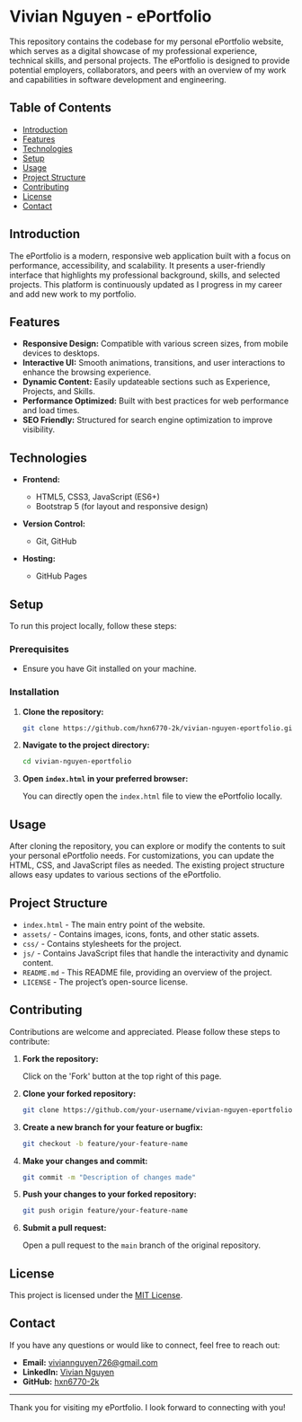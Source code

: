 # Vivian Nguyen - ePortfolio

This repository contains the codebase for my personal ePortfolio website, which serves as a digital showcase of my professional experience, technical skills, and personal projects. The ePortfolio is designed to provide potential employers, collaborators, and peers with an overview of my work and capabilities in software development and engineering.

## Table of Contents

- [Introduction](#introduction)
- [Features](#features)
- [Technologies](#technologies)
- [Setup](#setup)
- [Usage](#usage)
- [Project Structure](#project-structure)
- [Contributing](#contributing)
- [License](#license)
- [Contact](#contact)

## Introduction

The ePortfolio is a modern, responsive web application built with a focus on performance, accessibility, and scalability. It presents a user-friendly interface that highlights my professional background, skills, and selected projects. This platform is continuously updated as I progress in my career and add new work to my portfolio.

## Features

- **Responsive Design:** Compatible with various screen sizes, from mobile devices to desktops.
- **Interactive UI:** Smooth animations, transitions, and user interactions to enhance the browsing experience.
- **Dynamic Content:** Easily updateable sections such as Experience, Projects, and Skills.
- **Performance Optimized:** Built with best practices for web performance and load times.
- **SEO Friendly:** Structured for search engine optimization to improve visibility.

## Technologies

- **Frontend:**
  - HTML5, CSS3, JavaScript (ES6+)
  - Bootstrap 5 (for layout and responsive design)
  
- **Version Control:**
  - Git, GitHub

- **Hosting:**
  - GitHub Pages
  
## Setup

To run this project locally, follow these steps:

### Prerequisites

- Ensure you have Git installed on your machine.

### Installation

1. **Clone the repository:**

    ```bash
    git clone https://github.com/hxn6770-2k/vivian-nguyen-eportfolio.git
    ```

2. **Navigate to the project directory:**

    ```bash
    cd vivian-nguyen-eportfolio
    ```

3. **Open `index.html` in your preferred browser:**

    You can directly open the `index.html` file to view the ePortfolio locally.

## Usage

After cloning the repository, you can explore or modify the contents to suit your personal ePortfolio needs. For customizations, you can update the HTML, CSS, and JavaScript files as needed. The existing project structure allows easy updates to various sections of the ePortfolio.

## Project Structure

- `index.html` - The main entry point of the website.
- `assets/` - Contains images, icons, fonts, and other static assets.
- `css/` - Contains stylesheets for the project.
- `js/` - Contains JavaScript files that handle the interactivity and dynamic content.
- `README.md` - This README file, providing an overview of the project.
- `LICENSE` - The project’s open-source license.

## Contributing

Contributions are welcome and appreciated. Please follow these steps to contribute:

1. **Fork the repository:**

    Click on the 'Fork' button at the top right of this page.

2. **Clone your forked repository:**

    ```bash
    git clone https://github.com/your-username/vivian-nguyen-eportfolio.git
    ```

3. **Create a new branch for your feature or bugfix:**

    ```bash
    git checkout -b feature/your-feature-name
    ```

4. **Make your changes and commit:**

    ```bash
    git commit -m "Description of changes made"
    ```

5. **Push your changes to your forked repository:**

    ```bash
    git push origin feature/your-feature-name
    ```

6. **Submit a pull request:**

    Open a pull request to the `main` branch of the original repository.

## License

This project is licensed under the [MIT License](LICENSE).

## Contact

If you have any questions or would like to connect, feel free to reach out:

- **Email:** viviannguyen726@gmail.com
- **LinkedIn:** [Vivian Nguyen](https://www.linkedin.com/in/viviannguyen726/)
- **GitHub:** [hxn6770-2k](https://github.com/hxn6770-2k)

---

Thank you for visiting my ePortfolio. I look forward to connecting with you!
